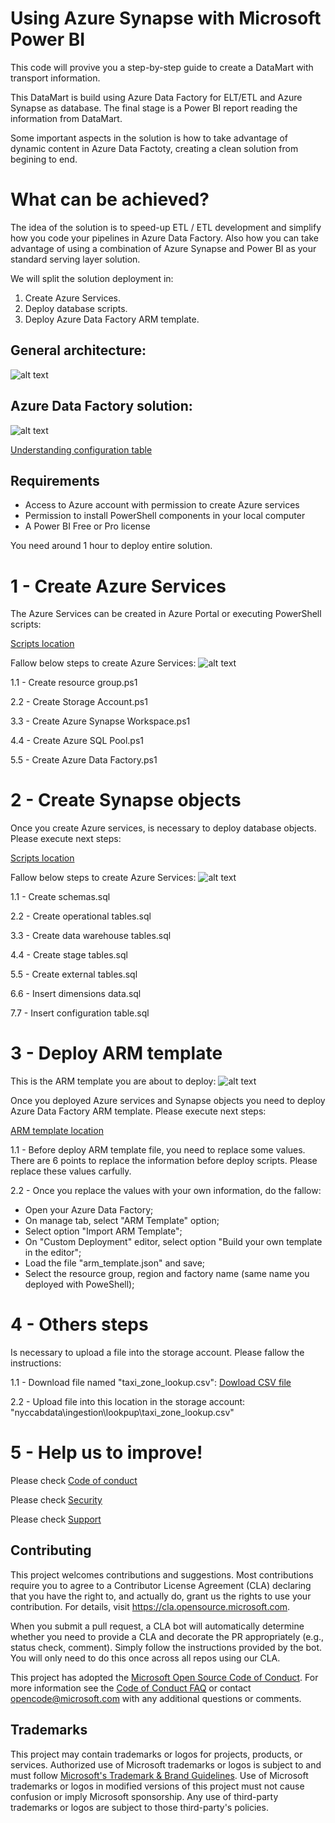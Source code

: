 # Using Azure Synapse with Microsoft Power BI

This code will provive you a step-by-step guide to create a DataMart with transport information.

This DataMart is build using Azure Data Factory for ELT/ETL and Azure Synapse as database. The final stage is a Power BI report reading the information from DataMart.

Some important aspects in the solution is how to take advantage of dynamic content in Azure Data Factoty, creating a clean solution from begining to end.

# What can be achieved?

The idea of the solution is to speed-up ETL / ETL development and simplify how you code your pipelines in Azure Data Factory. Also how you can take advantage of using a combination of Azure Synapse and Power BI as your standard serving layer solution.

We will split the solution deployment in:

1. Create Azure Services.
2. Deploy database scripts.
3. Deploy Azure Data Factory ARM template.

## General architecture:
![alt text](https://github.com/microsoft/Power-BI-ADF-Synapse/blob/main/Support%20Files/SolutionArchitecture.png)

## Azure Data Factory solution:
![alt text](https://github.com/microsoft/Power-BI-ADF-Synapse/blob/main/Support%20Files/AzureDataFactory.png)

[Understanding configuration table](https://github.com/Azure/DW-with-Synapse-Data-Factory-Power-BI/blob/main/Understanding%20configuration%20table.md)

## Requirements

- Access to Azure account with permission to create Azure services
- Permission to install PowerShell components in your local computer
- A Power BI Free or Pro license

You need around 1 hour to deploy entire solution.

# 1 - Create Azure Services

The Azure Services can be created in Azure Portal or executing PowerShell scripts:

[Scripts location](https://github.com/Azure/DW-with-Synapse-Data-Factory-Power-BI/tree/main/1%20-%20Setup%20-%20PowerShell%20scripts)

Fallow below steps to create Azure Services:
![alt text](https://github.com/Azure/DW-with-Synapse-Data-Factory-Power-BI/blob/main/Support%20Files/AzureServices.png)

1.1 - Create resource group.ps1

2.2 - Create Storage Account.ps1

3.3 - Create Azure Synapse Workspace.ps1

4.4 - Create Azure SQL Pool.ps1

5.5 - Create Azure Data Factory.ps1

# 2 - Create Synapse objects

Once you create Azure services, is necessary to deploy database objects. Please execute next steps:

[Scripts location](https://github.com/Azure/DW-with-Synapse-Data-Factory-Power-BI/tree/main/2%20-%20Setup%20database%20scripts)

Fallow below steps to create Azure Services:
![alt text](https://github.com/Azure/DW-with-Synapse-Data-Factory-Power-BI/blob/main/Support%20Files/SynapseObjects.png)

1.1 - Create schemas.sql

2.2 - Create operational tables.sql

3.3 - Create data warehouse tables.sql

4.4 - Create stage tables.sql

5.5 - Create external tables.sql

6.6 - Insert dimensions data.sql

7.7 - Insert configuration table.sql

# 3 - Deploy ARM template

This is the ARM template you are about to deploy:
![alt text](https://github.com/Azure/DW-with-Synapse-Data-Factory-Power-BI/blob/main/Support%20Files/DataFactoryPipeline.png)

Once you deployed Azure services and Synapse objects you need to deploy Azure Data Factory ARM template. Please execute next steps:

[ARM template location](https://github.com/Azure/DW-with-Synapse-Data-Factory-Power-BI/tree/main/3%20-%20ARM%20Template)

1.1 - Before deploy ARM template file, you need to replace some values. There are 6 points to replace the information before deploy scripts. Please replace these values carfully.

2.2 - Once you replace the values with your own information, do the fallow:
  - Open your Azure Data Factory;
  - On manage tab, select "ARM Template" option;
  - Select option "Import ARM Template";
  - On "Custom Deployment" editor, select option "Build your own template in the editor";
  - Load the file "arm_template.json" and save;
  - Select the resource group, region and factory name (same name you deployed with PoweShell);

# 4 - Others steps

Is necessary to upload a file into the storage account. Please fallow the instructions:

1.1 - Download file named "taxi_zone_lookup.csv": [Dowload CSV file](https://github.com/Azure/DW-with-Synapse-Data-Factory-Power-BI/tree/main/4%20-%20Others)

2.2 - Upload file into this location in the storage account: "nyccabdata\ingestion\lookpup\taxi_zone_lookup.csv"

# 5 - Help us to improve!

Please check [Code of conduct](https://github.com/Azure/DW-with-Synapse-Data-Factory-Power-BI/blob/main/CODE_OF_CONDUCT.md)

Please check [Security](https://github.com/Azure/DW-with-Synapse-Data-Factory-Power-BI/blob/main/SECURITY.md)

Please check [Support](https://github.com/Azure/DW-with-Synapse-Data-Factory-Power-BI/blob/main/SUPPORT.md)

## Contributing

This project welcomes contributions and suggestions.  Most contributions require you to agree to a
Contributor License Agreement (CLA) declaring that you have the right to, and actually do, grant us
the rights to use your contribution. For details, visit https://cla.opensource.microsoft.com.

When you submit a pull request, a CLA bot will automatically determine whether you need to provide
a CLA and decorate the PR appropriately (e.g., status check, comment). Simply follow the instructions
provided by the bot. You will only need to do this once across all repos using our CLA.

This project has adopted the [Microsoft Open Source Code of Conduct](https://opensource.microsoft.com/codeofconduct/).
For more information see the [Code of Conduct FAQ](https://opensource.microsoft.com/codeofconduct/faq/) or
contact [opencode@microsoft.com](mailto:opencode@microsoft.com) with any additional questions or comments.

## Trademarks

This project may contain trademarks or logos for projects, products, or services. Authorized use of Microsoft 
trademarks or logos is subject to and must follow 
[Microsoft's Trademark & Brand Guidelines](https://www.microsoft.com/en-us/legal/intellectualproperty/trademarks/usage/general).
Use of Microsoft trademarks or logos in modified versions of this project must not cause confusion or imply Microsoft sponsorship.
Any use of third-party trademarks or logos are subject to those third-party's policies.
